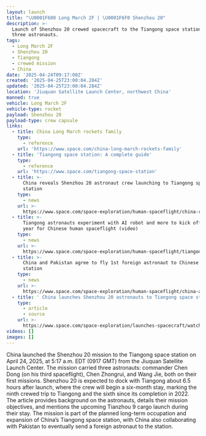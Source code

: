 ```yaml
---
layout: launch
title: "\U0001F680 Long March 2F | \U0001F6F0 Shenzhou 20"
description: >-
  Launch of Shenzhou 20 crewed spacecraft to the Tiangong space station carrying
  three astronauts.
tags:
  - Long March 2F
  - Shenzhou 20
  - Tiangong
  - crewed mission
  - China
date: '2025-04-24T09:17:00Z'
created: '2025-04-25T23:00:04.284Z'
updated: '2025-04-25T23:00:04.284Z'
location: 'Jiuquan Satellite Launch Center, northwest China'
manned: true
vehicle: Long March 2F
vehicle-type: rocket
payload: Shenzhou 20
payload-type: crew capsule
links:
  - title: China Long March rockets family
    type:
      - reference
    url: 'https://www.space.com/china-long-march-rockets-family'
  - title: 'Tiangong space station: A complete guide'
    type:
      - reference
    url: 'https://www.space.com/tiangong-space-station'
  - title: >-
      China reveals Shenzhou 20 astronaut crew launching to Tiangong space
      station
    type:
      - news
    url: >-
      https://www.space.com/space-exploration/human-spaceflight/china-reveals-shenzhou-20-astronaut-crew-launching-to-tiangong-space-station
  - title: >-
      Tiangong astronauts experiment with AI robot and more to kick off busy
      year for Chinese human spaceflight (video)
    type:
      - news
    url: >-
      https://www.space.com/space-exploration/human-spaceflight/tiangong-astronauts-experiment-with-ai-robot-and-more-to-kick-off-busy-year-for-chinese-human-spaceflight-video
  - title: >-
      China and Pakistan agree to fly 1st foreign astronaut to Chinese space
      station
    type:
      - news
    url: >-
      https://www.space.com/space-exploration/human-spaceflight/china-and-pakistan-agree-to-fly-1st-foreign-astronaut-to-chinese-space-station
  - title: ' China launches Shenzhou 20 astronauts to Tiangong space station (video) '
    type:
      - article
      - source
    url: >-
      https://www.space.com/space-exploration/launches-spacecraft/watch-live-as-china-launches-shenzhou-20-astronauts-to-tiangong-space-station-on-april-24
videos: []
images: []
---
```

China launched the Shenzhou 20 mission to the Tiangong space station on April 24, 2025, at 5:17 a.m. EDT (0917 GMT) from the Jiuquan Satellite Launch Center. The mission carried three astronauts: commander Chen Dong (on his third spaceflight), Chen Zhongrui, and Wang Jie, both on their first missions. Shenzhou 20 is expected to dock with Tiangong about 6.5 hours after launch, where the crew will begin a six-month stay, marking the ninth crewed trip to Tiangong and the sixth since its completion in 2022. The article provides background on the astronauts, details their mission objectives, and mentions the upcoming Tianzhou 9 cargo launch during their stay. The mission is part of the planned long-term occupation and expansion of China’s Tiangong space station, with China also collaborating with Pakistan to eventually send a foreign astronaut to the station.
